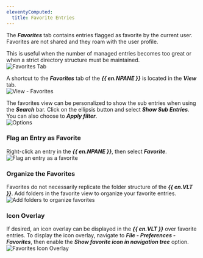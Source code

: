 ```yaml
---
eleventyComputed:
  title: Favorite Entries
---
```

The ***Favorites*** tab contains entries flagged as favorite by the current user. Favorites are not shared and they roam with the user profile.  

This is useful when the number of managed entries becomes too great or when a strict directory structure must be maintained.  
![Favorites Tab](https://webdevolutions.azureedge.net/docs/en/rdm/mac/clip6007.png) 

A shortcut to the ***Favorites*** tab of the ***{{ en.NPANE }}*** is located in the ***View*** tab.  
![View - Favorites](https://webdevolutions.azureedge.net/docs/en/rdm/mac/RDMMac2002.png) 

The favorites view can be personalized to show the sub entries when using the ***Search*** bar. Click on the ellipsis button and select ***Show Sub Entries***. You can also choose to ***Apply filter***.  
![Options](https://webdevolutions.azureedge.net/docs/en/rdm/mac/RDMMac2001.png) 

### Flag an Entry as Favorite 

Right-click an entry in the ***{{ en.NPANE }}***, then select ***Favorite***.  
![Flag an entry as a favorite](https://webdevolutions.azureedge.net/docs/en/rdm/mac/RDMMac2003.png) 

### Organize the Favorites 

Favorites do not necessarily replicate the folder structure of the ***{{ en.VLT }}***. Add folders in the favorite view to organize your favorite entries.  
![Add folders to organize favorites](https://webdevolutions.azureedge.net/docs/en/rdm/mac/RDMMac2004.png) 

### Icon Overlay 

If desired, an icon overlay can be displayed in the ***{{ en.VLT }}*** over favorite entries. To display the icon overlay, navigate to ***File - Preferences - Favorites***, then enable the ***Show favorite icon in navigation tree*** option.  
![Favorites Icon Overlay](https://webdevolutions.azureedge.net/docs/en/rdm/mac/RDMMac2007.png) 

